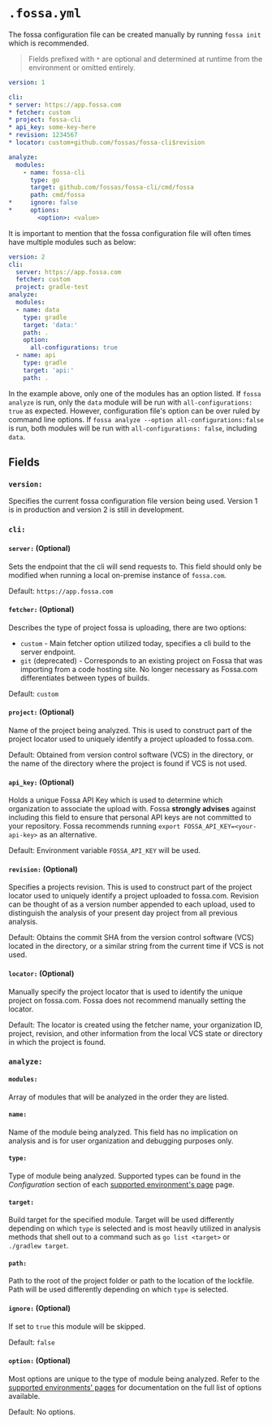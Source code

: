 # `.fossa.yml`

The fossa configuration file can be created manually by running `fossa init` which is recommended.

> Fields prefixed with `*` are optional and determined at runtime from the environment or omitted entirely.
```yaml
version: 1

cli:
* server: https://app.fossa.com
* fetcher: custom
* project: fossa-cli
* api_key: some-key-here
* revision: 1234567
* locator: custom+github.com/fossas/fossa-cli$revision

analyze:
  modules:
    - name: fossa-cli
      type: go
      target: github.com/fossas/fossa-cli/cmd/fossa
      path: cmd/fossa
*     ignore: false
*     options:
        <option>: <value>
```

It is important to mention that the fossa configuration file will often times have multiple modules such as below:

```yaml
version: 2
cli:
  server: https://app.fossa.com
  fetcher: custom
  project: gradle-test
analyze:
  modules:
  - name: data
    type: gradle
    target: 'data:'
    path: .
    option:
      all-configurations: true
  - name: api
    type: gradle
    target: 'api:'
    path: .
```

In the example above, only one of the modules has an option listed. If `fossa analyze` is run, only the `data` module will be run with `all-configurations: true` as expected. However, configuration file's option can be over ruled by command line options. If `fossa analyze --option all-configurations:false` is run, both modules will be run with `all-configurations: false`, including `data`.


## Fields
### `version:`

Specifies the current fossa configuration file version being used. Version 1 is in production and version 2 is still in development.

### `cli:`
#### `server:` (Optional)
Sets the endpoint that the cli will send requests to. This field should only be modified when running a local on-premise instance of `fossa.com`.

Default: `https://app.fossa.com`

#### `fetcher:` (Optional)
Describes the type of project fossa is uploading, there are two options:
- `custom` - Main fetcher option utilized today, specifies a cli build to the server endpoint. 
- `git` (deprecated) - Corresponds to an existing project on Fossa that was importing from a code hosting site. No longer necessary as Fossa.com differentiates between types of builds.

Default: `custom`

#### `project:` (Optional)
Name of the project being analyzed. This is used to construct part of the project locator used to uniquely identify a project uploaded to fossa.com.

Default: Obtained from version control software (VCS) in the directory, or the name of the directory where the
project is found if VCS is not used.

#### `api_key:` (Optional)
Holds a unique Fossa API Key which is used to determine which organization to associate the upload with. Fossa **strongly advises** against including this field to ensure that personal API keys are not committed to your repository. Fossa recommends running `export FOSSA_API_KEY=<your-api-key>` as an alternative. 

Default: Environment variable `FOSSA_API_KEY` will be used.

#### `revision:` (Optional)
Specifies a projects revision. This is used to construct part of the project locator used to uniquely identify a project uploaded to fossa.com. Revision can be thought of as a version number appended to each upload, used to distinguish the analysis of your present day project from all previous analysis.

Default: Obtains the commit SHA from the version control software (VCS) located in the directory, or a similar
string from the current time if VCS is not used.

#### `locator:` (Optional)
Manually specify the project locator that is used to identify the unique project on fossa.com. Fossa does not recommend manually setting the locator.

Default: The locator is created using the fetcher name, your organization ID, project, revision, and other
information from the local VCS state or directory in which the project is found.

### `analyze:`

#### `modules:`
Array of modules that will be analyzed in the order they are listed.

#### `name:`
Name of the module being analyzed. This field has no implication on analysis and is for user organization and debugging purposes only.

#### `type:`
Type of module being analyzed. Supported types can be found in the *Configuration* section of each [supported environment's page](../README.md#Supported-Environments) page.

#### `target:`
Build target for the specified module. Target will be used differently depending on which `type` is selected and is most heavily utilized in analysis methods that shell out to a command such as `go list <target>` or `./gradlew target`.

#### `path:`
Path to the root of the project folder or path to the location of the lockfile. Path will be used differently depending on which `type` is selected.

#### `ignore:` (Optional)
If set to `true` this module will be skipped.

Default: `false`

#### `option:` (Optional)
Most options are unique to the type of module being analyzed. Refer to the [supported environments' pages](../README.md#Supported-Environments) for documentation on the full list of options available.

Default: No options.
